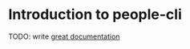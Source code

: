 # Introduction to people-cli

TODO: write [great documentation](http://jacobian.org/writing/what-to-write/)
